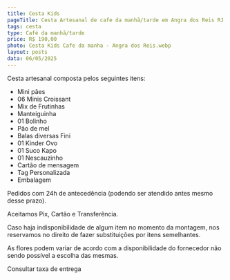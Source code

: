 ```yaml
---
title: Cesta Kids
pageTitle: Cesta Artesanal de cafe da manhã/tarde em Angra dos Reis RJ | Memorare Cestas
tags: cesta
type: Café da manhã/tarde
price: R$ 190,00
photo: Cesta Kids Cafe da manha - Angra dos Reis.webp
layout: posts
data: 06/05/2025
---
```

Cesta artesanal composta pelos seguintes itens:

- Mini pães
- 06 Minis Croissant
- Mix de Frutinhas
- Manteiguinha
- 01 Bolinho
- Pão de mel
- Balas diversas Fini
- 01 Kinder Ovo
- 01 Suco Kapo
- 01 Nescauzinho
- Cartão de mensagem
- Tag Personalizada
- Embalagem


Pedidos com 24h de antecedência (podendo ser atendido antes mesmo desse prazo). 

Aceitamos Pix, Cartão e Transferência. 

Caso haja indisponibilidade de algum item no momento da montagem, nos reservamos no direito de fazer substituições por itens semelhantes. 

As flores podem variar de acordo com a disponibilidade do fornecedor não sendo possível a escolha das mesmas. 

Consultar taxa de entrega